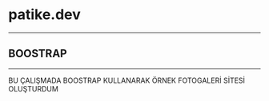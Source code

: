 # patike.dev
---
## BOOSTRAP
---
BU ÇALIŞMADA BOOSTRAP KULLANARAK ÖRNEK FOTOGALERİ SİTESİ OLUŞTURDUM